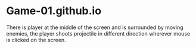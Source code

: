 # Game-01.github.io
There is player at the middle of the screen and is surrounded by moving enemies, the player shoots projectile in different direction wherever mouse is clicked on the screen.
